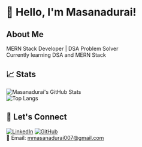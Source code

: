 # 👋 Hello, I'm Masanadurai!

## About Me  
MERN Stack Developer | DSA Problem Solver  
Currently learning DSA and MERN Stack  

## 📈 Stats  
![Masanadurai's GitHub Stats](https://github-readme-stats.vercel.app/api?username=Masanadurai007&show_icons=true&theme=radical)  
![Top Langs](https://github-readme-stats.vercel.app/api/top-langs/?username=Masanadurai007&layout=compact&theme=radical)  

## 🤝 Let's Connect  
[![LinkedIn](https://img.shields.io/badge/LinkedIn-blue?style=for-the-badge&logo=linkedin)](https://www.linkedin.com/in/mmasanadurai2005/) 
[![GitHub](https://img.shields.io/badge/GitHub-black?style=for-the-badge&logo=github)](https://github.com/Masanadurai007)  
📧 Email: mmasanadurai007@gmail.com  

